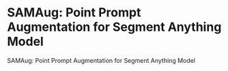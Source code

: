 # SAMAug: Point Prompt Augmentation for Segment Anything Model
SAMAug: Point Prompt Augmentation for Segment Anything Model
